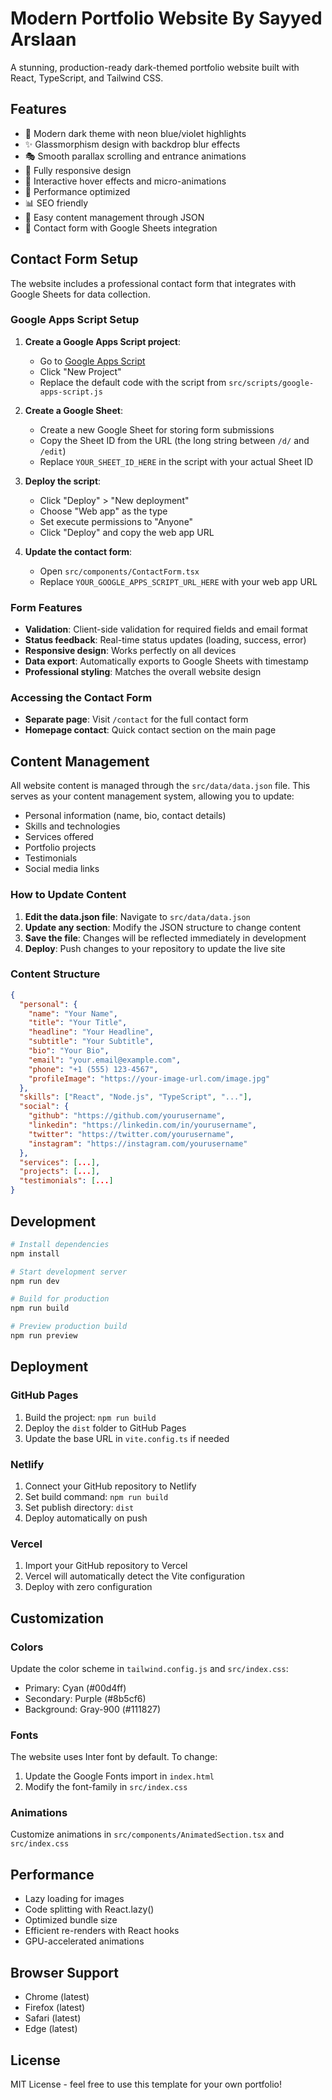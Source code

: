 # Modern Portfolio Website By Sayyed Arslaan 

A stunning, production-ready dark-themed portfolio website built with React, TypeScript, and Tailwind CSS.

## Features

- 🌙 Modern dark theme with neon blue/violet highlights
- ✨ Glassmorphism design with backdrop blur effects
- 🎭 Smooth parallax scrolling and entrance animations
- 📱 Fully responsive design
- 🎨 Interactive hover effects and micro-animations
- 🚀 Performance optimized
- 📊 SEO friendly
- 🔧 Easy content management through JSON
- 📧 Contact form with Google Sheets integration

## Contact Form Setup

The website includes a professional contact form that integrates with Google Sheets for data collection.

### Google Apps Script Setup

1. **Create a Google Apps Script project**:
   - Go to [Google Apps Script](https://script.google.com/)
   - Click "New Project"
   - Replace the default code with the script from `src/scripts/google-apps-script.js`

2. **Create a Google Sheet**:
   - Create a new Google Sheet for storing form submissions
   - Copy the Sheet ID from the URL (the long string between `/d/` and `/edit`)
   - Replace `YOUR_SHEET_ID_HERE` in the script with your actual Sheet ID

3. **Deploy the script**:
   - Click "Deploy" > "New deployment"
   - Choose "Web app" as the type
   - Set execute permissions to "Anyone"
   - Click "Deploy" and copy the web app URL

4. **Update the contact form**:
   - Open `src/components/ContactForm.tsx`
   - Replace `YOUR_GOOGLE_APPS_SCRIPT_URL_HERE` with your web app URL

### Form Features

- **Validation**: Client-side validation for required fields and email format
- **Status feedback**: Real-time status updates (loading, success, error)
- **Responsive design**: Works perfectly on all devices
- **Data export**: Automatically exports to Google Sheets with timestamp
- **Professional styling**: Matches the overall website design

### Accessing the Contact Form

- **Separate page**: Visit `/contact` for the full contact form
- **Homepage contact**: Quick contact section on the main page

## Content Management

All website content is managed through the `src/data/data.json` file. This serves as your content management system, allowing you to update:

- Personal information (name, bio, contact details)
- Skills and technologies
- Services offered
- Portfolio projects
- Testimonials
- Social media links

### How to Update Content

1. **Edit the data.json file**: Navigate to `src/data/data.json`
2. **Update any section**: Modify the JSON structure to change content
3. **Save the file**: Changes will be reflected immediately in development
4. **Deploy**: Push changes to your repository to update the live site

### Content Structure

```json
{
  "personal": {
    "name": "Your Name",
    "title": "Your Title",
    "headline": "Your Headline",
    "subtitle": "Your Subtitle",
    "bio": "Your Bio",
    "email": "your.email@example.com",
    "phone": "+1 (555) 123-4567",
    "profileImage": "https://your-image-url.com/image.jpg"
  },
  "skills": ["React", "Node.js", "TypeScript", "..."],
  "social": {
    "github": "https://github.com/yourusername",
    "linkedin": "https://linkedin.com/in/yourusername",
    "twitter": "https://twitter.com/yourusername",
    "instagram": "https://instagram.com/yourusername"
  },
  "services": [...],
  "projects": [...],
  "testimonials": [...]
}
```

## Development

```bash
# Install dependencies
npm install

# Start development server
npm run dev

# Build for production
npm run build

# Preview production build
npm run preview
```

## Deployment

### GitHub Pages
1. Build the project: `npm run build`
2. Deploy the `dist` folder to GitHub Pages
3. Update the base URL in `vite.config.ts` if needed

### Netlify
1. Connect your GitHub repository to Netlify
2. Set build command: `npm run build`
3. Set publish directory: `dist`
4. Deploy automatically on push

### Vercel
1. Import your GitHub repository to Vercel
2. Vercel will automatically detect the Vite configuration
3. Deploy with zero configuration

## Customization

### Colors
Update the color scheme in `tailwind.config.js` and `src/index.css`:
- Primary: Cyan (#00d4ff)
- Secondary: Purple (#8b5cf6)
- Background: Gray-900 (#111827)

### Fonts
The website uses Inter font by default. To change:
1. Update the Google Fonts import in `index.html`
2. Modify the font-family in `src/index.css`

### Animations
Customize animations in `src/components/AnimatedSection.tsx` and `src/index.css`

## Performance

- Lazy loading for images
- Code splitting with React.lazy()
- Optimized bundle size
- Efficient re-renders with React hooks
- GPU-accelerated animations

## Browser Support

- Chrome (latest)
- Firefox (latest)
- Safari (latest)
- Edge (latest)

## License

MIT License - feel free to use this template for your own portfolio!